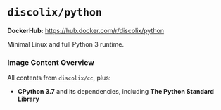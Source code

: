 # `discolix/python`

**DockerHub:** https://hub.docker.com/r/discolix/python

Minimal Linux and full Python 3 runtime.

### Image Content Overview

All contents from `discolix/cc`, plus:

* **CPython 3.7** and its dependencies, including **The Python Standard Library**
